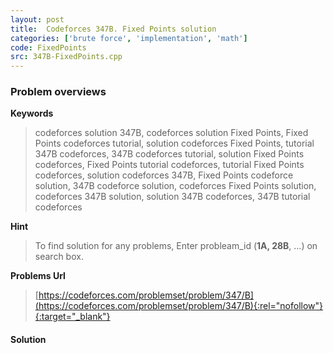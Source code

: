 ```yaml
---
layout: post
title:  Codeforces 347B. Fixed Points solution
categories: ['brute force', 'implementation', 'math']
code: FixedPoints
src: 347B-FixedPoints.cpp
---
```

### **Problem overviews**

**Keywords**
> codeforces solution 347B, codeforces solution Fixed Points, Fixed Points codeforces tutorial, solution codeforces Fixed Points, tutorial 347B codeforces, 347B codeforces tutorial, solution Fixed Points codeforces, Fixed Points tutorial codeforces, tutorial Fixed Points codeforces, solution codeforces 347B, Fixed Points codeforce solution, 347B codeforce solution, codeforces Fixed Points solution, codeforces 347B solution, solution 347B codeforces, 347B tutorial codeforces

**Hint**
> To find solution for any problems, Enter probleam_id (**1A, 28B**, ...) on search box. 

**Problems Url**
> [https://codeforces.com/problemset/problem/347/B](https://codeforces.com/problemset/problem/347/B){:rel="nofollow"}{:target="_blank"}

#### **Solution**



